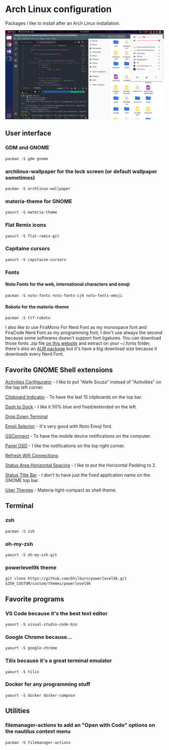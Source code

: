 # Arch Linux configuration

Packages I like to install after an Arch Linux installation.

![My Arch Linux](screenshot.png)

## User interface

### GDM and GNOME
    pacman -S gdm gnome

### archlinux-wallpaper for the lock screen (or default wallpaper sometimes)
    pacman -S archlinux-wallpaper

### materia-theme for GNOME
    yaourt -S materia-theme

### Flat Remix icons
    yaourt -S flat-remix-git

### Capitaine cursors
    yaourt -S capitaine-cursors

### Fonts

#### Noto Fonts for the web, international characters and emoji
    pacman -S noto-fonts noto-fonts-cjk noto-fonts-emoji

#### Roboto for the materia-theme
    pacman -S ttf-roboto

I also like to use FiraMono For Nerd Font as my monospace font and FiraCode Nerd Font as my programming font, I don't use always the second because some softwares doesn't support font ligatures. You can download those fonts .zip file [on this website](https://nerdfonts.com/) and extract on your ~/.fonts folder, there's also an [AUR package](https://aur.archlinux.org/packages/nerd-fonts-complete) but it's have a big download size because it downloads every Nerd Font.

## Favorite GNOME Shell extensions

[Activities Configurator](https://extensions.gnome.org/extension/358/activities-configurator/) - I like to put "Alefe Souza" instead of "Activities" on the top left corner.

[Clipboard Indicator](https://extensions.gnome.org/extension/779/clipboard-indicator/) - To have the last 15 clipboards on the top bar.

[Dash to Dock](https://extensions.gnome.org/extension/307/dash-to-dock/) - I like it 50% blue and fixed/extended on the left.

[Drop Down Terminal](https://extensions.gnome.org/extension/442/drop-down-terminal/)

[Emoji Selector](https://extensions.gnome.org/extension/1162/emoji-selector/) - It's very good with Noto Emoji font.

[GSConnect](https://github.com/andyholmes/gnome-shell-extension-gsconnect) - To have the mobile device notifications on the computer.

[Panel OSD](https://extensions.gnome.org/extension/708/panel-osd/) - I like the notifications on the top right corner.

[Refresh Wifi Connections](https://extensions.gnome.org/extension/905/refresh-wifi-connections/)

[Status Area Horizontal Spacing](https://extensions.gnome.org/extension/355/status-area-horizontal-spacing/) - I like to put the Horizontal Padding to 2.

[Status Title Bar](https://extensions.gnome.org/extension/1147/status-title-bar/) - I don't to have just the fixed application name on the GNOME top bar.

[User Themes](https://extensions.gnome.org/extension/19/user-themes/) - Materia-light-compact as shell theme.

## Terminal

### zsh

    pacman -S zsh

### oh-my-zsh

    yaourt -S oh-my-zsh-git

### powerlevel9k theme

    git clone https://github.com/bhilburn/powerlevel9k.git $ZSH_CUSTOM/custom/themes/powerlevel9k

## Favorite programs

### VS Code because it's the best text editor

    yaourt -S visual-studio-code-bin

### Google Chrome because...

    yaourt -S google-chrome

### Tilix because it's a great terminal emulator

    yaourt -S tilix

### Docker for any programming stuff

    yaourt -S docker docker-compose

## Utilities

### filemanager-actions to add an "Open with Code" options on the nautilus context menu

    pacman -S filemanager-actions
